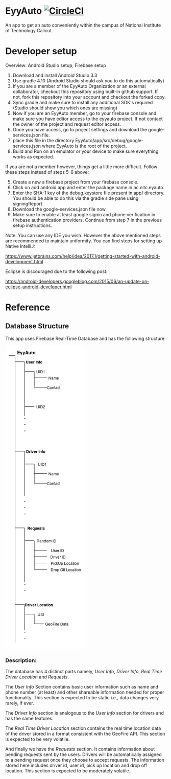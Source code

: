 # EyyAuto   [![CircleCI](https://circleci.com/gh/EyyAuto/EyyAuto/tree/master.svg?style=svg)](https://circleci.com/gh/EyyAuto/EyyAuto/tree/master)

An app to get an auto conveniently within the campus of National Institute of Technology Calicut

# Developer setup

Overview: Android Studio setup, Firebase setup

1. Download and install Android Studio 3.3
2. Use gradle 4.10 (Android Studio should ask you to do this automatically)
3. If you are a member of the EyyAuto Organization or an external collaborator, checkout this repository using built-in github support. If not, fork this repository into your account and checkout the forked copy.
4. Sync gradle and make sure to install any additional SDK's required (Studio should show you which ones are missing)
5. Now if you are an EyyAuto member, go to your firebase console and make sure you have editor access to the eyyauto project. If not contact the owner of the project and request editor access.
6. Once you have access, go to project settings and download the google-services.json file.
7. place this file in the directory EyyAuto/app/src/debug/google-services.json where EyyAuto is the root of the project.
8. Build and Run on an emulator or your device to make sure everything works as expected.

If you are not a member however, things get a little more difficult. Follow these steps instead of steps 5-6 above:

5. Create a new a firebase project from your firebase console.
6. Click on add android app and enter the package name in.ac.nitc.eyauto.
7. Enter the SHA-1 key of the debug.keystore file present in app/ directory. You should be able to do this via the gradle side pane using signingReport.
8. Download the google-services.json file now.
9. Make sure to enable at least google signin and phone verification in firebase authentication providers.
Continue from step 7 in the previous setup instructions.

Note:
  You can use any IDE you wish. However the above mentioned steps are recommended to maintain uniformity.
  You can find steps for setting up Native IntelliJ:
  
  https://www.jetbrains.com/help/idea/2017.1/getting-started-with-android-development.html
  
  Eclipse is discouraged due to the following post:
  
  https://android-developers.googleblog.com/2015/06/an-update-on-eclipse-android-developer.html
  
# Reference

## Database Structure

This app uses Firebase Real-Time Database and has the following structure:

![](https://github.com/EyyAuto/EyyAuto/blob/master/database.png)

### Description:

The database has 4 distinct parts namely, _User Info_, _Driver Info_, _Real Time Driver Location_ and _Requests_.

The _User Info_ Section contains basic user information such as name and phone number (at least) and other
shareable information needed for proper functionality.
This section is expected to be static i.e., data changes very rarely, if ever.

The _Driver Info_ section is analogous to the _User Info_ section for drivers and has the same features.

The _Real Time Driver Location_ section contains the real time location data of the driver stored in a format
consistent with the GeoFire API.
This section is expected to be very volatile.

And finally we have the _Requests_ section. It contains information about pending requests sent by the users.
Drivers will be automatically assigned to a pending request once they choose to accept requests.
The information stored here includes driver id, user id, pick up location and drop off location.
This section is expected to be moderately volatile.